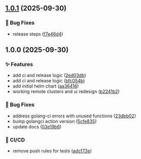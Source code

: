 ## [1.0.1](https://github.com/jordanvanderlinden/spawnr/compare/v1.0.0...v1.0.1) (2025-09-30)

### 🐛 Bug Fixes

* release steps ([f7e46d4](https://github.com/jordanvanderlinden/spawnr/commit/f7e46d4700fc7ce9dccb7dd25ded53f7938c29e7))

## 1.0.0 (2025-09-30)

### ✨ Features

* add ci and release logic ([2ed03db](https://github.com/jordanvanderlinden/spawnr/commit/2ed03db82506d09799e3d3a5d283a435b338c9d3))
* add ci and release logic ([bfc054b](https://github.com/jordanvanderlinden/spawnr/commit/bfc054b5eed36168dba012af1716019b139057a5))
* add initial helm chart ([aa36416](https://github.com/jordanvanderlinden/spawnr/commit/aa36416b56643ed1172299925f9df6a0fced337e))
* working remote clusters and ui redesign ([b2241b2](https://github.com/jordanvanderlinden/spawnr/commit/b2241b24e0d1beeed898441eec47bd925a5a868b))

### 🐛 Bug Fixes

* address golang-ci errors with unused functions ([23dbb02](https://github.com/jordanvanderlinden/spawnr/commit/23dbb02b9d7382eea84f1e3e35a8d7eb86587ab9))
* bump golangci action version ([5cfe835](https://github.com/jordanvanderlinden/spawnr/commit/5cfe835905857d466f98f74383e7e4db8ce88539))
* update docs ([03e19b6](https://github.com/jordanvanderlinden/spawnr/commit/03e19b6af521c042c8fdd1b6f836afe1d77d8ff7))

### 👷 CI/CD

* remove push rules for tests ([adcf73e](https://github.com/jordanvanderlinden/spawnr/commit/adcf73e098bb5a839ae145dd141937cd94a79109))
